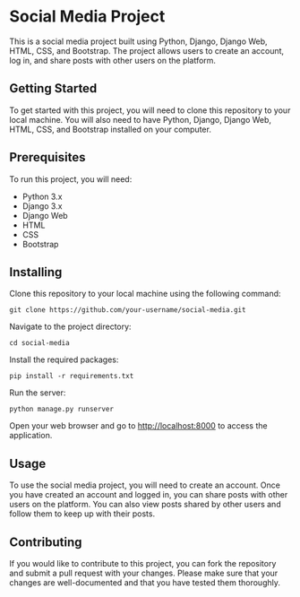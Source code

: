 <body>
	<h1>Social Media Project</h1>
	<p>This is a social media project built using Python, Django, Django Web, HTML, CSS, and Bootstrap. The project allows users to create an account, log in, and share posts with other users on the platform.</p>
	<h2>Getting Started</h2>
	<p>To get started with this project, you will need to clone this repository to your local machine. You will also need to have Python, Django, Django Web, HTML, CSS, and Bootstrap installed on your computer.</p>
	<h2>Prerequisites</h2>
	<p>To run this project, you will need:</p>
	<ul>
		<li>Python 3.x</li>
		<li>Django 3.x</li>
		<li>Django Web</li>
		<li>HTML</li>
		<li>CSS</li>
		<li>Bootstrap</li>
	</ul>
	<h2>Installing</h2>
	<p>Clone this repository to your local machine using the following command:</p>
	<pre><code>git clone https://github.com/your-username/social-media.git</code></pre>
	<p>Navigate to the project directory:</p>
	<pre><code>cd social-media</code></pre>
	<p>Install the required packages:</p>
	<pre><code>pip install -r requirements.txt</code></pre>
	<p>Run the server:</p>
	<pre><code>python manage.py runserver</code></pre>
	<p>Open your web browser and go to <a href="http://localhost:8000">http://localhost:8000</a> to access the application.</p>
	<h2>Usage</h2>
	<p>To use the social media project, you will need to create an account. Once you have created an account and logged in, you can share posts with other users on the platform. You can also view posts shared by other users and follow them to keep up with their posts.</p>
	<h2>Contributing</h2>
	<p>If you would like to contribute to this project, you can fork the repository and submit a pull request with your changes. Please make sure that your changes are well-documented and that you have tested them thoroughly.</p>

